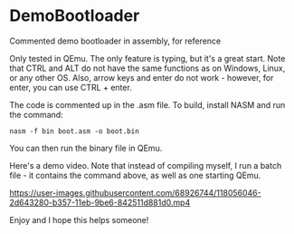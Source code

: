 # DemoBootloader
Commented demo bootloader in assembly, for reference

Only tested in QEmu. The only feature is typing, but it's a great start. Note that CTRL and ALT do not have the same functions as on Windows, Linux, or any other OS. Also, arrow keys and enter do not work - however, for enter, you can use CTRL + enter.

The code is commented up in the .asm file. To build, install NASM and run the command:

```
nasm -f bin boot.asm -o boot.bin
```

You can then run the binary file in QEmu.

Here's a demo video. Note that instead of compiling myself, I run a batch file - it contains the command above, as well as one starting QEmu.

https://user-images.githubusercontent.com/68926744/118056046-2d643280-b357-11eb-9be6-842511d881d0.mp4

Enjoy and I hope this helps someone!
